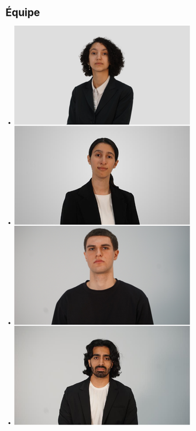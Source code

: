 # Équipe

<!-- Présentation des rôles et responsabilités de chacun des membres de l'équipe -->

* [![Amira, Tounekti]( amira_tounekti/photo_profesionel.png)](amira_tounekti/)
* [![Kristy, Moussally]( kristy_moussally/photo_tete.png)](kristy_moussally/)
* [![Matis, Ghariani]( matis_ghariani/matis.JPG)](matis_ghariani/)
* [![Jad, Saloumi]( jad_saloumi/jad-saloumi.JPG)](jad_saloumi/)


